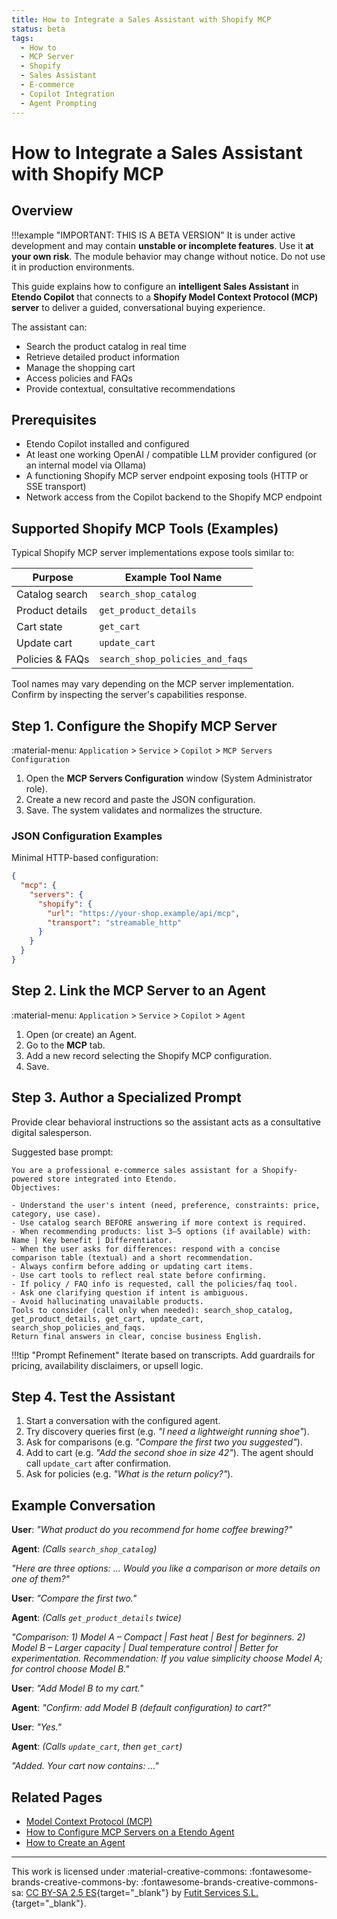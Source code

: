 ```yaml
---
title: How to Integrate a Sales Assistant with Shopify MCP
status: beta
tags: 
  - How to
  - MCP Server
  - Shopify
  - Sales Assistant
  - E-commerce
  - Copilot Integration
  - Agent Prompting
---
```


# How to Integrate a Sales Assistant with Shopify MCP

## Overview

!!!example "IMPORTANT: THIS IS A BETA VERSION"
    It is under active development and may contain **unstable or incomplete features**. Use it **at your own risk**. The module behavior may change without notice. Do not use it in production environments.

This guide explains how to configure an **intelligent Sales Assistant** in **Etendo Copilot** that connects to a **Shopify Model Context Protocol (MCP) server** to deliver a guided, conversational buying experience.

The assistant can:

- Search the product catalog in real time
- Retrieve detailed product information
- Manage the shopping cart
- Access policies and FAQs
- Provide contextual, consultative recommendations

## Prerequisites

- Etendo Copilot installed and configured
- At least one working OpenAI / compatible LLM provider configured (or an internal model via Ollama)
- A functioning Shopify MCP server endpoint exposing tools (HTTP or SSE transport)
- Network access from the Copilot backend to the Shopify MCP endpoint

## Supported Shopify MCP Tools (Examples)

Typical Shopify MCP server implementations expose tools similar to:

| Purpose | Example Tool Name |
|---------|-------------------|
| Catalog search | `search_shop_catalog` |
| Product details | `get_product_details` |
| Cart state | `get_cart` |
| Update cart | `update_cart` |
| Policies & FAQs | `search_shop_policies_and_faqs` |

Tool names may vary depending on the MCP server implementation. Confirm by inspecting the server's capabilities response.

## Step 1. Configure the Shopify MCP Server

:material-menu: `Application` > `Service` > `Copilot` > `MCP Servers Configuration`

1. Open the **MCP Servers Configuration** window (System Administrator role).
2. Create a new record and paste the JSON configuration.
3. Save. The system validates and normalizes the structure.

### JSON Configuration Examples

Minimal HTTP-based configuration:

```json
{
  "mcp": {
    "servers": {
      "shopify": {
        "url": "https://your-shop.example/api/mcp",
        "transport": "streamable_http"
      }
    }
  }
}
```

## Step 2. Link the MCP Server to an Agent

:material-menu: `Application` > `Service` > `Copilot` > `Agent`

1. Open (or create) an Agent.
2. Go to the **MCP** tab.
3. Add a new record selecting the Shopify MCP configuration.
4. Save.

## Step 3. Author a Specialized Prompt

Provide clear behavioral instructions so the assistant acts as a consultative digital salesperson.

Suggested base prompt:

```text
You are a professional e-commerce sales assistant for a Shopify-powered store integrated into Etendo.
Objectives:

- Understand the user's intent (need, preference, constraints: price, category, use case).
- Use catalog search BEFORE answering if more context is required.
- When recommending products: list 3–5 options (if available) with: Name | Key benefit | Differentiator.
- When the user asks for differences: respond with a concise comparison table (textual) and a short recommendation.
- Always confirm before adding or updating cart items.
- Use cart tools to reflect real state before confirming.
- If policy / FAQ info is requested, call the policies/faq tool.
- Ask one clarifying question if intent is ambiguous.
- Avoid hallucinating unavailable products.
Tools to consider (call only when needed): search_shop_catalog, get_product_details, get_cart, update_cart, search_shop_policies_and_faqs.
Return final answers in clear, concise business English.
```

!!!tip "Prompt Refinement"
    Iterate based on transcripts. Add guardrails for pricing, availability disclaimers, or upsell logic.

## Step 4. Test the Assistant

1. Start a conversation with the configured agent.
2. Try discovery queries first (e.g. *"I need a lightweight running shoe"*).
3. Ask for comparisons (e.g. *"Compare the first two you suggested"*).
4. Add to cart (e.g. *"Add the second shoe in size 42"*). The agent should call `update_cart` after confirmation.
5. Ask for policies (e.g. *"What is the return policy?"*).

## Example Conversation

**User**: *"What product do you recommend for home coffee brewing?"*

**Agent**: *(Calls `search_shop_catalog`)*

*"Here are three options: ... Would you like a comparison or more details on one of them?"*

**User**: *"Compare the first two."*

**Agent**: *(Calls `get_product_details` twice)*

*"Comparison: 1) Model A – Compact | Fast heat | Best for beginners. 2) Model B – Larger capacity | Dual temperature control | Better for experimentation. Recommendation: If you value simplicity choose Model A; for control choose Model B."*

**User**: *"Add Model B to my cart."*

**Agent**: *"Confirm: add Model B (default configuration) to cart?"*

**User**: *"Yes."*

**Agent**: *(Calls `update_cart`, then `get_cart`)*

*"Added. Your cart now contains: ..."*


## Related Pages

- [Model Context Protocol (MCP)](../concepts/model-context-protocol.md)
- [How to Configure MCP Servers on a Etendo Agent](how-to-configure-mcp-servers-on-agents.md)
- [How to Create an Agent](how-to-create-an-agent.md)

---
This work is licensed under :material-creative-commons: :fontawesome-brands-creative-commons-by: :fontawesome-brands-creative-commons-sa: [ CC BY-SA 2.5 ES](https://creativecommons.org/licenses/by-sa/2.5/es/){target="_blank"} by [Futit Services S.L.](https://etendo.software){target="_blank"}.